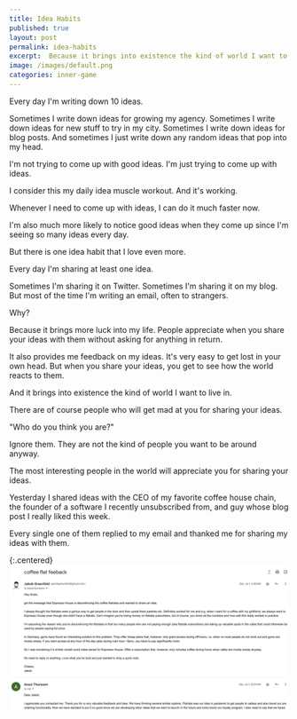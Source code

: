 ```yaml
---
title: Idea Habits
published: true
layout: post
permalink: idea-habits
excerpt:  Because it brings into existence the kind of world I want to live in.
image: /images/default.png
categories: inner-game
---
```


Every day I'm writing down 10 ideas.

Sometimes I write down ideas for growing my agency. Sometimes I write down ideas for new stuff to try in my city. Sometimes I write down ideas for blog posts. And sometimes I just write down any random ideas that pop into my head.

I'm not trying to come up with good ideas. I'm just trying to come up with ideas.

I consider this my daily idea muscle workout. And it's working. 

Whenever I need to come up with ideas, I can do it much faster now.

I'm also much more likely to notice good ideas when they come up since I'm seeing so many ideas every day.

But there is one idea habit that I love even more.

Every day I'm sharing at least one idea. 

Sometimes I'm sharing it on Twitter. Sometimes I'm sharing it on my blog. But most of the time I'm writing an email, often to strangers.

Why?

Because it brings more luck into my life. People appreciate when you share your ideas with them without asking for anything in return. 

It also provides me feedback on my ideas. It's very easy to get lost in your own head. But when you share your ideas, you get to see how the world reacts to them.

And it brings into existence the kind of world I want to live in.

There are of course people who will get mad at you for sharing your ideas.

"Who do you think you are?"

Ignore them. They are not the kind of people you want to be around anyway.

The most interesting people in the world will appreciate you for sharing your ideas.

Yesterday I shared ideas with the CEO of my favorite coffee house chain, the founder of a software I recently unsubscribed from, and guy whose blog post I really liked this week.

Every single one of them replied to my email and thanked me for sharing my ideas with them.

{:.centered}
![idea sharing](/images/idea_sharing.png)
